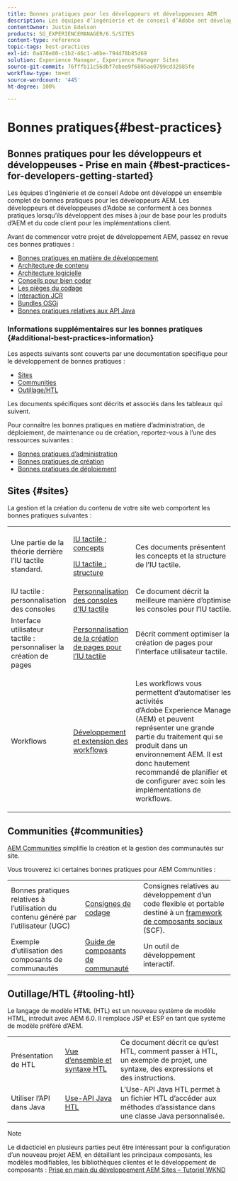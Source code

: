 ```yaml
---
title: Bonnes pratiques pour les développeurs et développeuses AEM
description: Les équipes d’ingénierie et de conseil d’Adobe ont développé un ensemble complet de bonnes pratiques pour les développeurs et développeuses d’AEM.
contentOwner: Justin Edelson
products: SG_EXPERIENCEMANAGER/6.5/SITES
content-type: reference
topic-tags: best-practices
exl-id: 0a478e80-c1b2-46c1-a6be-794d78b85d69
solution: Experience Manager, Experience Manager Sites
source-git-commit: 76fffb11c56dbf7ebee9f6805ae0799cd32985fe
workflow-type: tm+mt
source-wordcount: '445'
ht-degree: 100%

---
```


# Bonnes pratiques{#best-practices}

## Bonnes pratiques pour les développeurs et développeuses - Prise en main {#best-practices-for-developers-getting-started}

Les équipes d’ingénierie et de conseil Adobe ont développé un ensemble complet de bonnes pratiques pour les développeurs AEM. Les développeurs et développeuses d’Adobe se conforment à ces bonnes pratiques lorsqu’ils développent des mises à jour de base pour les produits d’AEM et du code client pour les implémentations client.

Avant de commencer votre projet de développement AEM, passez en revue ces bonnes pratiques :

* [Bonnes pratiques en matière de développement](/help/sites-developing/development-practices.md)
* [Architecture de contenu](/help/sites-developing/content-architecture.md)
* [Architecture logicielle](/help/sites-developing/software-architecture.md)
* [Conseils pour bien coder](/help/sites-developing/coding-tips.md)
* [Les pièges du codage](/help/sites-developing/code-pitfalls.md)
* [Interaction JCR](/help/sites-developing/jcr-integration.md)
* [Bundles OSGi](/help/sites-developing/osgi-bundles.md)
* [Bonnes pratiques relatives aux API Java](https://experienceleague.adobe.com/docs/experience-manager-learn/foundation/development/understand-java-api-best-practices.html?lang=fr)

### Informations supplémentaires sur les bonnes pratiques {#additional-best-practices-information}

Les aspects suivants sont couverts par une documentation spécifique pour le développement de bonnes pratiques :

* [Sites](#sites)
* [Communities](/help/sites-developing/best-practices.md#communities)
* [Outillage/HTL](/help/sites-developing/best-practices.md#tooling-htl)

Les documents spécifiques sont décrits et associés dans les tableaux qui suivent.

Pour connaître les bonnes pratiques en matière d’administration, de déploiement, de maintenance ou de création, reportez-vous à l’une des ressources suivantes :

* [Bonnes pratiques d’administration](/help/sites-administering/administer-best-practices.md)
* [Bonnes pratiques de création](/help/sites-authoring/best-practices.md)
* [Bonnes pratiques de déploiement](/help/sites-deploying/best-practices.md)

## Sites {#sites}

La gestion et la création du contenu de votre site web comportent les bonnes pratiques suivantes :

<table>
 <tbody>
  <tr>
   <td>Une partie de la théorie derrière l’IU tactile standard.</td>
   <td><p><a href="/help/sites-developing/touch-ui-concepts.md">IU tactile : concepts</a></p> <p><a href="/help/sites-developing/touch-ui-structure.md">IU tactile : structure</a></p> </td>
   <td>Ces documents présentent les concepts et la structure de l’IU tactile.</td>
  </tr>
  <tr>
   <td>IU tactile : personnalisation des consoles </td>
   <td><a href="/help/sites-developing/customizing-consoles-touch.md">Personnalisation des consoles d’IU tactile</a></td>
   <td>Ce document décrit la meilleure manière d’optimiser les consoles pour l’IU tactile.</td>
  </tr>
  <tr>
   <td>Interface utilisateur tactile : personnaliser la création de pages</td>
   <td><a href="/help/sites-developing/customizing-page-authoring-touch.md">Personnalisation de la création de pages pour l’IU tactile</a></td>
   <td>Décrit comment optimiser la création de pages pour l’interface utilisateur tactile.</td>
  </tr>
  <tr>
   <td>Workflows</td>
   <td><a href="/help/sites-developing/workflows-best-practices.md">Développement et extension des workflows</a></td>
   <td><p>Les workflows vous permettent d’automatiser les activités d’Adobe Experience Manager (AEM) et peuvent représenter une grande partie du traitement qui se produit dans un environnement AEM. Il est donc hautement recommandé de planifier et de configurer avec soin les implémentations de workflows.</p> </td>
  </tr>
 </tbody>
</table>

## Communities {#communities}

[AEM Communities](/help/communities/overview.md) simplifie la création et la gestion des communautés sur site.

Vous trouverez ici certaines bonnes pratiques pour AEM Communities :

|  |  |  |
|---|---|---|
| Bonnes pratiques relatives à l’utilisation du contenu généré par l’utilisateur (UGC) | [Consignes de codage](/help/communities/code-guide.md) | Consignes relatives au développement d’un code flexible et portable destiné à un [framework de composants sociaux](/help/communities/scf.md) (SCF). |
| Exemple d’utilisation des composants de communautés | [Guide de composants de communauté](/help/communities/components-guide.md) | Un outil de développement interactif. |

## Outillage/HTL {#tooling-htl}

Le langage de modèle HTML (HTL) est un nouveau système de modèle HTML, introduit avec AEM 6.0. Il remplace JSP et ESP en tant que système de modèle préféré d’AEM.

|  |  |  |
|---|---|---|
| Présentation de HTL | [Vue d’ensemble et syntaxe HTL](https://experienceleague.adobe.com/docs/experience-manager-htl/using/overview.html?lang=fr) | Ce document décrit ce qu’est HTL, comment passer à HTL, un exemple de projet, une syntaxe, des expressions et des instructions. |
| Utiliser l’API dans Java | [Use-API Java HTL](https://helpx.adobe.com/fr/experience-manager/htl/using/use-api.html) | L’Use-API Java HTL permet à un fichier HTL d’accéder aux méthodes d’assistance dans une classe Java personnalisée. |

>[!NOTE]
>
>Le didacticiel en plusieurs parties peut être intéressant pour la configuration d’un nouveau projet AEM, en détaillant les principaux composants, les modèles modifiables, les bibliothèques clientes et le développement de composants :
>[Prise en main du développement AEM Sites – Tutoriel WKND](https://experienceleague.adobe.com/docs/experience-manager-learn/getting-started-wknd-tutorial-develop/overview.html?lang=fr)
